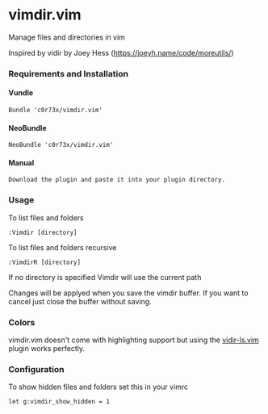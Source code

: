 vimdir.vim
==========

Manage files and directories in vim

Inspired by vidir by Joey Hess (https://joeyh.name/code/moreutils/)

### Requirements and Installation

#### Vundle

    Bundle 'c0r73x/vimdir.vim'

#### NeoBundle

    NeoBundle 'c0r73x/vimdir.vim'

#### Manual

    Download the plugin and paste it into your plugin directory.

### Usage

To list files and folders
```
:Vimdir [directory]
```

To list files and folders recursive
```
:VimdirR [directory]
```

If no directory is specified Vimdir will use the current path

Changes will be applyed when you save the vimdir buffer. If you want to cancel
just close the buffer without saving.

### Colors

vimdir.vim doesn't come with highlighting support but using the [vidir-ls.vim](https://github.com/trapd00r/vim-syntax-vidir-ls) plugin works perfectly.

### Configuration

To show hidden files and folders set this in your vimrc

```
let g:vimdir_show_hidden = 1
```
